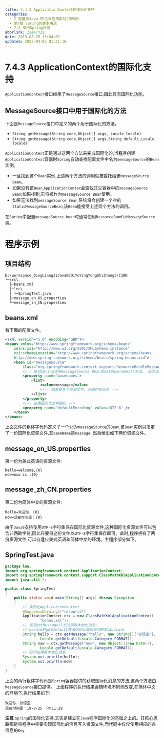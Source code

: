 ```yaml
---
title: 7.4.3 ApplicationContext的国际化支持
categories: 
  - 2 轻量级Java EE企业应用实战(第5版)
  - 第7章 Spring的基本用法
  - 7.4 使用Spring容器
abbrlink: 22e47721
date: 2019-08-25 13:04:02
updated: 2022-04-03 01:21:16
---
```

# 7.4.3 ApplicationContext的国际化支持 #
`ApplicationContext`接口继承了`MessageSource`接口,因此具有国际化功能。
## MessageSource接口中用于国际化的方法 ##
下面是`MessageSource`接口中定义的两个用于国际化的方法。
- `String getMessage(String code,Object[] args, Locale locale)`
- `String getMessage(String code,Object[] args,String default,Locale locale)`

`ApplicationContext`正是通过这两个方法来完成国际化的,当程序创建`ApplicationContext`容器时`Spring`自动查找配置文件中名为`messageSource`的`Bean`实例,
- 一旦找到这个`Bean`实例,上述两个方法的调用就被委托给该`messageSource Bean`。
- 如果没有该`Bean`,`ApplicationContex`会查找其父容器中的`messageSource Bean`;如果找到,它将被作为`messageSource Bean`使用。
- 如果无法找到`messageSource Bean`,系统将会创建一个空的`StaticMessageSourceBean`,该`Bean`能接受上述两个方法的调用。

在`Spring`中配置`messageSource bean`时通常使用`ResourceBundleMessageSource`类。
# 程序示例 #
## 项目结构 ##
```cmd
E:\workspace_QingLiangJiJavaEEQiYeYingYongShiZhang5\I18N
└─src\
  ├─beans.xml
  ├─lee\
  │ └─SpringTest.java
  ├─message_en_US.properties
  └─message_zh_CN.properties
```
## beans.xml ##
看下面的配置文件。
```xml
<?xml version="1.0" encoding="GBK"?>
<beans xmlns="http://www.springframework.org/schema/beans"
    xmlns:xsi="http://www.w3.org/2001/XMLSchema-instance"
    xsi:schemaLocation="http://www.springframework.org/schema/beans
    http://www.springframework.org/schema/beans/spring-beans.xsd">
    <bean id="messageSource"
        class="org.springframework.context.support.ResourceBundleMessageSource">
        <!-- 驱动Spring调用messageSource Bean的setBasenames()方法， 该方法需要一个数组参数，使用list元素配置多个数组元素 -->
        <property name="basenames">
            <list>
                <value>message</value>
                <!-- 如果有多个资源文件，全部列在此处 -->
            </list>
        </property>
        <!-- 设置国际化文件编码 -->
        <property name="defaultEncoding" value="UTF-8" />
    </bean>
</beans>
```
上面文件的粗体字代码定义了一个`id`为`messageSource`的`Bean`,该`Bean`实例只指定了一份国际化资源文件,其`baseName`是`message`.
然后给出如下两份资源文件。
## message_en_US.properties ##
第一份为美式英语的资源文件:
```
hello=welcome,{0}
now=now is :{0}
```
## message_zh_CN.properties ##
第二份为简体中文的资源文件:
```
hello=欢迎你，{0}
now=现在时间是：{0}
```
由于`Java9`支持使用`UTF-8`字符集保存国际化资源文件,这种国际化资源文件可以包含非西欧字符,因此只要将这份文件以`UTF-8`字符集保存即可。此时,程序拥有了两份资源文件,可以自适应美式英语和简体中文的环境。主程序部分如下。
## SpringTest.java ##
```java
package lee;
import org.springframework.context.ApplicationContext;
import org.springframework.context.support.ClassPathXmlApplicationContext;
import java.util.*;

public class SpringTest
{
    public static void main(String[] args) throws Exception
    {
        // 实例化ApplicationContext
        @SuppressWarnings("resource")
        ApplicationContext ctx = new ClassPathXmlApplicationContext(
                "beans.xml");
        // 使用getMessage()方法获取本地化消息。
        // Locale的getDefault方法返回计算机环境的默认Locale
        String hello = ctx.getMessage("hello", new String[]{"孙悟空"}, 
                Locale.getDefault(Locale.Category.FORMAT));
        String now = ctx.getMessage("now", new Object[]{new Date()},
                Locale.getDefault(Locale.Category.FORMAT));
        // 打印出两条本地化消息
        System.out.println(hello);
        System.out.println(now);
    }
}
```
上面的两行粗体字代码是`Spring`容器提供的获取国际化消息的方法,这两个方法由`MessageSource`接口提供。
上面程序的执行结果会随环境不同而改变,在简体中文的环境下,执行结果如下:
```
欢迎你，孙悟空
现在时间是：19-8-25 下午11:29
```
**注意**
`Spring`的国际化支持,其实是建立在`Java`程序国际化的基础之上的。其核心思路都是将程序中需要实现国际化的信息写入资源文件,而代码中仅仅使用相应的各信息的`Key`


